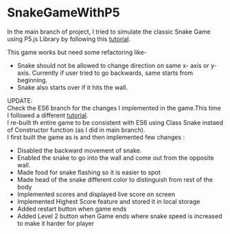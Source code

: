 # SnakeGameWithP5

In the main branch of project, I tried to simulate the classic Snake Game using P5.js Library by following this [tutorial](https://www.youtube.com/watch?v=AaGK-fj-BAM).

This game works but need some refactoring like-
  * Snake should not be allowed to change direction on same x- axis or y-axis. Currently if user tried to go backwards, same starts from beginning.
  * Snake also starts over if it hits the wall.
  

UPDATE: <br />
Check the ES6 branch for the changes I implemented in the game.This time I followed a different [tutorial](https://thecodingtrain.com/CodingChallenges/115-snake-game-redux.html).<br />
I re-built th entire game to be consistent with ES6 using Class Snake instaed of Constructor function (as I did in main branch). <br />
I first built the game as is and then implemented few changes :
 * Disabled the backward movement of snake.
 * Enabled the snake to go into the wall and come out from the opposite wall.
 * Made food for snake flashing so it is easier to spot
 * Made head of the snake different color to distinguish from rest of the body
 * Implemented scores and displayed live score on screen
 * Implemented Highest Score feature and stored it in local storage
 * Added restart button when game ends
 * Added Level 2 button when Game ends where snake speed is increased to make it harder for player



